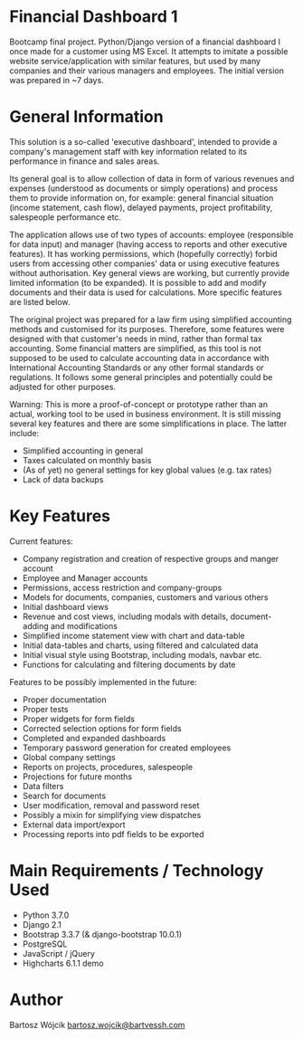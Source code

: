 # Financial Dashboard 1
Bootcamp final project. Python/Django version of a financial dashboard I once made for a customer using MS Excel. It attempts to imitate a possible website service/application with similar features, but used by many companies and their various managers and employees. The initial version was prepared in ~7 days.


# General Information
This solution is a so-called 'executive dashboard', intended to provide a company's management staff with key information related to its performance in finance and sales areas. 

Its general goal is to allow collection of data in form of various revenues and expenses (understood as documents or simply operations) and process them to provide information on, for example: general financial situation (income statement, cash flow), delayed payments, project profitability, salespeople performance etc.

The application allows use of two types of accounts: employee (responsible for data input) and manager (having access to reports and other executive features). It has working permissions, which (hopefully correctly) forbid users from accessing other companies' data or using executive features without authorisation. Key general views are working, but currently provide limited information (to be expanded). It is possible to add and modify documents and their data is used for calculations. More specific features are listed below.

The original project was prepared for a law firm using simplified accounting methods and customised for its purposes. Therefore, some features were designed with that customer's needs in mind, rather than formal tax accounting. Some financial matters are simplified, as this tool is not supposed to be used to calculate accounting data in accordance with International Accounting Standards or any other formal standards or regulations. It follows some general principles and potentially could be adjusted for other purposes.

Warning:
This is more a proof-of-concept or prototype rather than an actual, working tool to be used in business environment. It is still missing several key features and there are some simplifications in place. The latter include:
* Simplified accounting in general
* Taxes calculated on monthly basis
* (As of yet) no general settings for key global values (e.g. tax rates)
* Lack of data backups

# Key Features
Current features:
* Company registration and creation of respective groups and manger account
* Employee and Manager accounts
* Permissions, access restriction and company-groups
* Models for documents, companies, customers and various others
* Initial dashboard views
* Revenue and cost views, including modals with details, document-adding and modifications
* Simplified income statement view with chart and data-table
* Initial data-tables and charts, using filtered and calculated data
* Initial visual style using Bootstrap, including modals, navbar etc.
* Functions for calculating and filtering documents by date

Features to be possibly implemented in the future:
* Proper documentation
* Proper tests
* Proper widgets for form fields
* Corrected selection options for form fields
* Completed and expanded dashboards
* Temporary password generation for created employees
* Global company settings
* Reports on projects, procedures, salespeople
* Projections for future months
* Data filters
* Search for documents
* User modification, removal and password reset
* Possibly a mixin for simplifying view dispatches
* External data import/export
* Processing reports into pdf fields to be exported


# Main Requirements / Technology Used
* Python 3.7.0
* Django 2.1
* Bootstrap 3.3.7 (& django-bootstrap 10.0.1)
* PostgreSQL
* JavaScript / jQuery
* Highcharts 6.1.1 demo

# Author
Bartosz Wójcik
bartosz.wojcik@bartvessh.com
